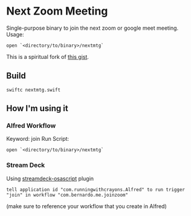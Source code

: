# Next Zoom Meeting

Single-purpose binary to join the next zoom or google meet meeting. Usage:
```
open `<directory/to/binary>/nextmtg`
```

This is a spiritual fork of [this gist](https://gist.github.com/zmij/c80d6e947bcceaf85ba5c33cf3783d46).

## Build

```
swiftc nextmtg.swift
```

## How I'm using it

### Alfred Workflow

Keyword: join
Run Script:
```
open `<directory/to/binary>/nextmtg`
```
### Stream Deck

Using [streamdeck-osascript](https://github.com/gabrielperales/streamdeck-osascript)
plugin
```
tell application id "com.runningwithcrayons.Alfred" to run trigger "join" in workflow "com.bernardo.me.joinzoom"
```
(make sure to reference your workflow that you create in Alfred)

